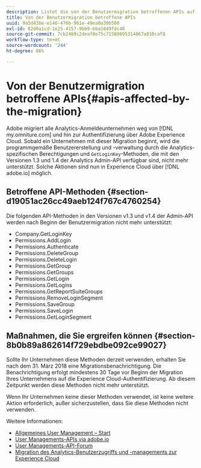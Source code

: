 ```yaml
---
description: Listet die von der Benutzermigration betroffenen APIs auf
title: Von der Benutzermigration betroffene APIs
uuid: 9a5d43be-e146-476b-961e-49ea0a30b500
exl-id: 82d0a1cd-1e25-4157-9bb9-bba1049fdc48
source-git-commit: 7cb2489c2deaf8e75c71589895314067a010caf8
workflow-type: tm+mt
source-wordcount: '244'
ht-degree: 86%

---
```


# Von der Benutzermigration betroffene APIs{#apis-affected-by-the-migration}

Adobe migriert alle Analytics-Anmeldeunternehmen weg von [!DNL my.omniture.com] und hin zur Authentifizierung über Adobe Experience Cloud. Sobald ein Unternehmen mit dieser Migration beginnt, wird die programmgemäße Benutzererstellung und -verwaltung durch die Analytics-spezifischen Berechtigungen und `GetLoginKey`-Methoden, die mit den Versionen 1.3 und 1.4 der Analytics Admin-API verfügbar sind, nicht mehr unterstützt. Solche Aktionen sind nun in Experience Cloud über [!DNL adobe.io] möglich.

## Betroffene API-Methoden {#section-d19051ac26cc49aeb124f767c4760254}

Die folgenden API-Methoden in den Versionen v1.3 und v1.4 der Admin-API werden nach Beginn der Benutzermigration nicht mehr unterstützt:

* Company.GetLoginKey
* Permissions.AddLogin
* Permissions.Authenticate
* Permissions.DeleteGroup
* Permissions.DeleteLogin
* Permissions.GetGroup
* Permissions.GetGroups
* Permissions.GetLogin
* Permissions.GetLogins
* Permissions.GetReportSuiteGroups
* Permissions.RemoveLoginSegment
* Permissions.SaveGroup
* Permissions.SaveLogin
* Permissions.GetLoginSegment

## Maßnahmen, die Sie ergreifen können {#section-8b0b89a862614f729ebdbe092ce99027}

Sollte Ihr Unternehmen diese Methoden derzeit verwenden, erhalten Sie nach dem 31. März 2018 eine Migrationsbenachrichtigung. Die Benachrichtigung erfolgt mindestens 30 Tage vor Beginn der Migration Ihres Unternehmens auf die Experience Cloud-Authentifizierung. Ab diesem Zeitpunkt werden diese Methoden nicht mehr unterstützt.

Wenn Ihr Unternehmen keine dieser Methoden verwendet, ist keine weitere Aktion erforderlich, außer sicherzustellen, dass Sie diese Methoden nicht verwenden.

Weitere Informationen:

* [Allgemeines User Management – Start](https://helpx.adobe.com/de/enterprise/help/users.html)
* [User Managements-APIs via adobe.io](https://www.adobe.io/apis/cloudplatform/usermanagement/docs/gettingstarted.html)
* [User Managements-API-Forum](https://community.adobe.com/t5/enterprise-teams/bd-p/enterprise-and-teams)
* [Migration des Analytics-Benutzerzugriffs und -managements zur Experience Cloud](https://experienceleague.adobe.com/docs/analytics/admin/user-product-management/user-management/migrate-users/c-migration-tool.html)
